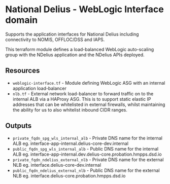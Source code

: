 # National Delius - WebLogic Interface domain

Supports the application interfaces for National Delius including connectivity to NOMIS, OFFLOC/DSS and IAPS.

This terraform module defines a load-balanced WebLogic auto-scaling group with the NDelius application and the NDelius APIs deployed.

## Resources
* `weblogic-interface.tf` - Module defining WebLogic ASG with an internal application load-balancer
* `nlb.tf` - External network load-balancer to forward traffic on to the internal ALB via a HAProxy ASG.
This is to support static elastic IP addresses that can be whitelisted in external firewalls, whilst maintaining the 
ability for us to also whitelist inbound CIDR ranges.

## Outputs
* `private_fqdn_spg_wls_internal_alb` - Private DNS name for the internal ALB eg. interface-app-internal.delius-core-dev.internal
* `public_fqdn_spg_wls_internal_alb` - Public DNS name for the internal ALB eg. interface-app-internal.dev.delius-core.probation.hmpps.dsd.io
* `private_fqdn_ndelius_external_nlb` - Private DNS name for the external NLB eg. interface.delius-core-dev.internal
* `public_fqdn_ndelius_external_nlb` - Public DNS name for the external NLB eg. interface.delius-core.probation.hmpps.dsd.io
